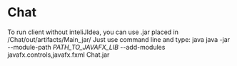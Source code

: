 # Chat
To run client without inteliJIdea, you can use .jar placed in /Chat/out/artifacts/Main_jar/ 
Just use command line and type: 
java java -jar --module-path *PATH_TO_JAVAFX_LIB* --add-modules javafx.controls,javafx.fxml Chat.jar

